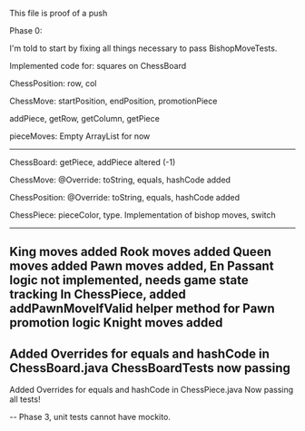 This file is proof of a push

Phase 0:

I'm told to start by fixing all things necessary to
pass BishopMoveTests.

Implemented code for:
squares on ChessBoard

ChessPosition: row, col

ChessMove: startPosition, endPosition, promotionPiece

addPiece, getRow, getColumn, getPiece

pieceMoves: Empty ArrayList for now

---
ChessBoard: getPiece, addPiece altered (-1)

ChessMove: @Override: toString, equals, hashCode added

ChessPosition: @Override: toString, equals, hashCode added

ChessPiece: pieceColor, type. Implementation of bishop moves, switch

---
King moves added
Rook moves added
Queen moves added
Pawn moves added, En Passant logic not implemented, needs game state tracking
In ChessPiece, added addPawnMoveIfValid helper method for Pawn promotion logic
Knight moves added
---
Added Overrides for equals and hashCode in ChessBoard.java
ChessBoardTests now passing
---
Added Overrides for equals and hashCode in ChessPiece.java
Now passing all tests!

--
Phase 3, unit tests cannot have mockito.